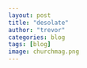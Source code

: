 ```yaml
---
layout: post
title: "desolate"
author: "trevor"
categories: blog
tags: [blog]
image: churchmag.png
---
```

